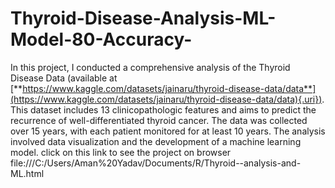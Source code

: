 # Thyroid-Disease-Analysis-ML-Model-80-Accuracy-
In this project, I conducted a comprehensive analysis of the Thyroid Disease Data (available at [**https://www.kaggle.com/datasets/jainaru/thyroid-disease-data/data**](https://www.kaggle.com/datasets/jainaru/thyroid-disease-data/data){.uri}). This dataset includes 13 clinicopathologic features and aims to predict the recurrence of well-differentiated thyroid cancer. The data was collected over 15 years, with each patient monitored for at least 10 years. The analysis involved data visualization and the development of a machine learning model. click on this link to see the project on browser file:///C:/Users/Aman%20Yadav/Documents/R/Thyroid--analysis-and-ML.html

